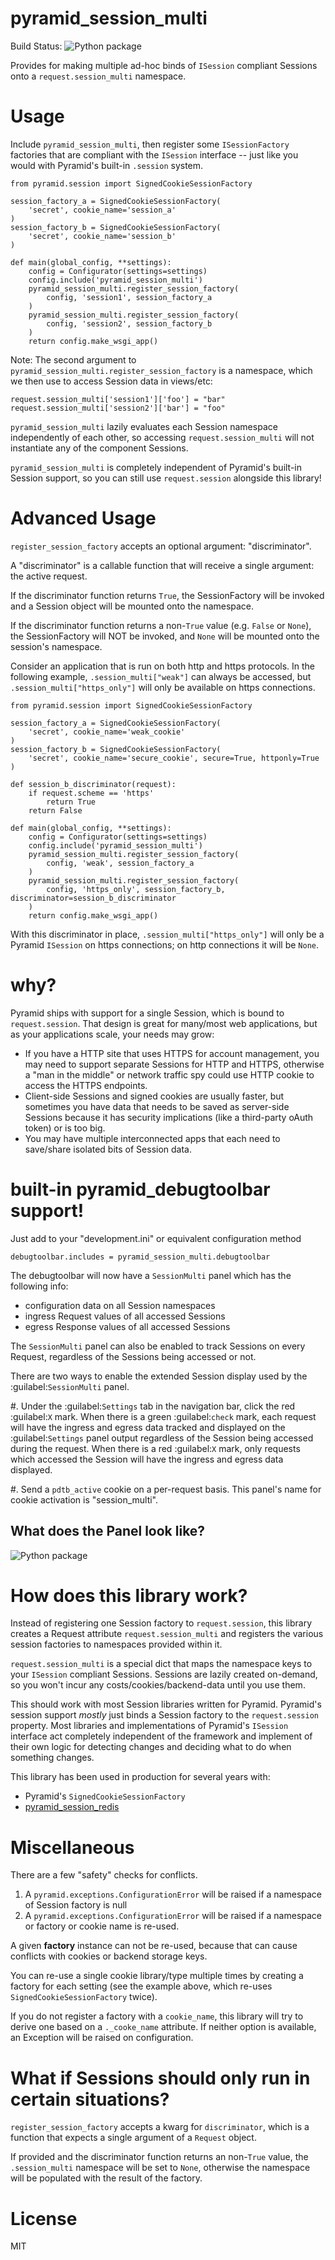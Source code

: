 # pyramid_session_multi

Build Status: ![Python package](https://github.com/jvanasco/pyramid_session_multi/workflows/Python%20package/badge.svg)

Provides for making multiple ad-hoc binds of `ISession` compliant Sessions onto
a `request.session_multi` namespace.

# Usage

Include `pyramid_session_multi`, then register some `ISessionFactory` factories
that are compliant with the `ISession` interface -- just like you would with 
Pyramid's built-in `.session` system.


	from pyramid.session import SignedCookieSessionFactory

	session_factory_a = SignedCookieSessionFactory(
		'secret', cookie_name='session_a'
	)
	session_factory_b = SignedCookieSessionFactory(
		'secret', cookie_name='session_b'
	)

    def main(global_config, **settings):
        config = Configurator(settings=settings)
        config.include('pyramid_session_multi')
        pyramid_session_multi.register_session_factory(
        	config, 'session1', session_factory_a
        )
        pyramid_session_multi.register_session_factory(
        	config, 'session2', session_factory_b
        )
        return config.make_wsgi_app()

Note: The second argument to `pyramid_session_multi.register_session_factory`
is a namespace, which we then use to access Session data in views/etc:

    request.session_multi['session1']['foo'] = "bar"
    request.session_multi['session2']['bar'] = "foo"

`pyramid_session_multi` lazily evaluates each Session namespace independently of
each other, so accessing `request.session_multi` will not instantiate any of the
component Sessions.

`pyramid_session_multi` is completely independent of Pyramid's built-in Session
support, so you can still use `request.session` alongside this library!


# Advanced Usage

`register_session_factory` accepts an optional argument: "discriminator".

A "discriminator" is a callable function that will receive a single argument:
the active request.

If the discriminator function returns `True`, the SessionFactory will be invoked
and a Session object will be mounted onto the namespace.

If the discriminator function returns a non-`True` value (e.g. `False` or `None`),
the SessionFactory will NOT be invoked, and `None` will be mounted onto the
session's namespace.

Consider an application that is run on both http and https protocols.  In the
following example, `.session_multi["weak"]` can always be accessed, but
`.session_multi["https_only"]` will only be available on https connections.

	from pyramid.session import SignedCookieSessionFactory

	session_factory_a = SignedCookieSessionFactory(
		'secret', cookie_name='weak_cookie'
	)
	session_factory_b = SignedCookieSessionFactory(
		'secret', cookie_name='secure_cookie', secure=True, httponly=True
	)

	def session_b_discriminator(request):
		if request.scheme == 'https'
			return True
		return False

    def main(global_config, **settings):
        config = Configurator(settings=settings)
        config.include('pyramid_session_multi')
        pyramid_session_multi.register_session_factory(
        	config, 'weak', session_factory_a
        )
        pyramid_session_multi.register_session_factory(
        	config, 'https_only', session_factory_b, discriminator=session_b_discriminator
        )
        return config.make_wsgi_app()
        
With this discriminator in place, `.session_multi["https_only"]` will only be
a Pyramid `ISession` on https connections; on http connections it will be `None`.


# why?

Pyramid ships with support for a single Session, which is bound to
`request.session`. That design is great for many/most web applications, but as
your applications scale, your needs may grow:

* If you have a HTTP site that uses HTTPS for account management, you may need
  to support separate Sessions for HTTP and HTTPS, otherwise a 
  "man in the middle" or network traffic spy could use HTTP cookie to access the
  HTTPS endpoints.
* Client-side Sessions and signed cookies are usually faster, but sometimes you
  have data that needs to be saved as server-side Sessions because it has
  security implications (like a third-party oAuth token) or is too big.
* You may have multiple interconnected apps that each need to save/share
  isolated bits of Session data.

# built-in pyramid_debugtoolbar support!

Just add to your "development.ini" or equivalent configuration method

	debugtoolbar.includes = pyramid_session_multi.debugtoolbar

The debugtoolbar will now have a `SessionMulti` panel which has the following
info:

* configuration data on all Session namespaces
* ingress Request values of all accessed Sessions
* egress Response values of all accessed Sessions

The `SessionMulti` panel can also be enabled to track Sessions on every Request,
regardless of the Sessions being accessed or not.

There are two ways to enable the extended Session display used by the
:guilabel:`SessionMulti` panel.

#.  Under the :guilabel:`Settings` tab in the navigation bar, click the red
    :guilabel:`X` mark. When there is a green :guilabel:`check` mark, each
    request will have the ingress and egress data tracked and displayed on the
    :guilabel:`Settings` panel output regardless of the Session being accessed
    during the request. When there is a red :guilabel:`X` mark, only requests
    which accessed the Session will have the ingress and egress data displayed.

#.  Send a ``pdtb_active`` cookie on a per-request basis.
    This panel's name for cookie activation is "session_multi".


## What does the Panel look like?

![Python package](https://raw.githubusercontent.com/jvanasco/pyramid_session_multi/master/docs/debugtoolbar_panel.png)


# How does this library work?

Instead of registering one Session factory to `request.session`, this library
creates a Request attribute `request.session_multi` and registers the various
session factories to namespaces provided within it.

`request.session_multi` is a special dict that maps the namespace keys to your
`ISession` compliant Sessions.  Sessions are lazily created on-demand, so you
won't incur any costs/cookies/backend-data until you use them.

This should work with most Session libraries written for Pyramid. Pyramid's
session support *mostly* just binds a Session factory to the `request.session`
property.  Most libraries and implementations of Pyramid's `ISession` interface
act completely independent of the framework and implement of their own logic for
detecting changes and deciding what to do when something changes.

This library has been used in production for several years with:

* Pyramid's `SignedCookieSessionFactory`
* [pyramid_session_redis](https://github.com/jvanasco/pyramid_session_redis)


# Miscellaneous

There are a few "safety" checks for conflicts.

1. A `pyramid.exceptions.ConfigurationError` will be raised if a namespace of
   Session factory is null
2. A `pyramid.exceptions.ConfigurationError` will be raised if a namespace or
   factory or cookie name is re-used. 

A given **factory** instance can not be re-used, because that can cause conflicts
with cookies or backend storage keys.

You can re-use a single cookie library/type multiple times by creating a factory
for each setting (see the example above, which re-uses 
`SignedCookieSessionFactory` twice).

If you do not register a factory with a `cookie_name`, this library will
try to derive one based on a `._cooke_name` attribute.  If neither option is
available, an Exception will be raised on configuration.

# What if Sessions should only run in certain situations?

`register_session_factory` accepts a kwarg for `discriminator`, which is a
function that expects a single argument of a `Request` object.

If provided and the discriminator function returns an non-``True`` value, the
`.session_multi` namespace will be set to `None`, otherwise the namespace will be
populated with the result of the factory.

License
=======

MIT
